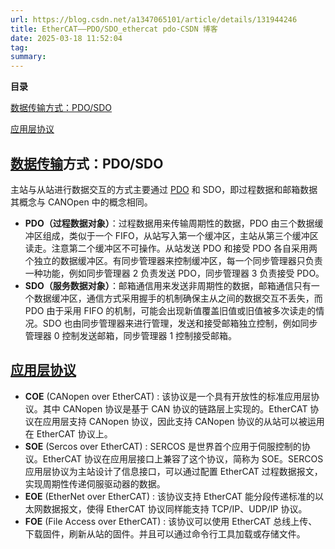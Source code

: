 ```yaml
---
url: https://blog.csdn.net/a1347065101/article/details/131944246
title: EtherCAT——PDO/SDO_ethercat pdo-CSDN 博客
date: 2025-03-18 11:52:04
tag: 
summary: 
---
```

**目录**

[数据传输方式：PDO/SDO](#t0)

[应用层协议](#t1)

## [数据传输](https://so.csdn.net/so/search?q=%E6%95%B0%E6%8D%AE%E4%BC%A0%E8%BE%93&spm=1001.2101.3001.7020)方式：PDO/SDO

主站与从站进行数据交互的方式主要通过 [PDO](https://so.csdn.net/so/search?q=PDO&spm=1001.2101.3001.7020) 和 SDO，即过程数据和邮箱数据其概念与 CANOpen 中的概念相同。

*   **PDO（过程数据对象）**：过程数据用来传输周期性的数据，PDO 由三个数据缓冲区组成，类似于一个 FIFO，从站写入第一个缓冲区，主站从第三个缓冲区读走。注意第二个缓冲区不可操作。从站发送 PDO 和接受 PDO 各自采用两个独立的数据缓冲区。有同步管理器来控制缓冲区，每一个同步管理器只负责一种功能，例如同步管理器 2 负责发送 PDO，同步管理器 3 负责接受 PDO。
*   **SDO（服务数据对象）**：邮箱通信用来发送非周期性的数据，邮箱通信只有一个数据缓冲区，通信方式采用握手的机制确保主从之间的数据交互不丢失，而 PDO 由于采用 FIFO 的机制，可能会出现新值覆盖旧值或旧值被多次读走的情况。SDO 也由同步管理器来进行管理，发送和接受邮箱独立控制，例如同步管理器 0 控制发送邮箱，同步管理器 1 控制接受邮箱。

## [应用层协议](https://so.csdn.net/so/search?q=%E5%BA%94%E7%94%A8%E5%B1%82%E5%8D%8F%E8%AE%AE&spm=1001.2101.3001.7020)

*   **COE** (CANopen over EtherCAT) : 该协议是一个具有开放性的标准应用层协议。其中 CANopen 协议是基于 CAN 协议的链路层上实现的。EtherCAT 协议在应用层支持 CANopen 协议，因此支持 CANopen 协议的从站可以被运用在 EtherCAT 协议上。
*   **SOE** (Sercos over EtherCAT) : SERCOS 是世界首个应用于伺服控制的协议。EtherCAT 协议在应用层接口上兼容了这个协议，简称为 SOE。SERCOS 应用层协议为主站设计了信息接口，可以通过配置 EtherCAT 过程数据报文，实现周期性传递伺服驱动器的数据。
*   **EOE** (EtherNet over EtherCAT) : 该协议支持 EtherCAT 能分段传递标准的以太网数据报文，使得 EtherCAT 协议同样能支持 TCP/IP、UDP/IP 协议。
*   **FOE** (File Access over EtherCAT) : 该协议可以使用 EtherCAT 总线上传、下载固件，刷新从站的固件。并且可以通过命令行工具加载或存储文件。